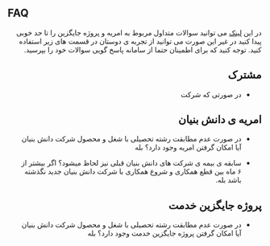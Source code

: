## FAQ

<div dir="rtl">

در این
[لینک]((http://daneshbonyan.isti.ir/%D8%AA%D8%B3%D9%87%DB%8C%D9%84%D8%A7%D8%AA-%D9%86%D8%B8%D8%A7%D9%85-%D9%88%D8%B8%DB%8C%D9%81%D9%87))
می توانید سوالات متداول مربوط به امریه و پروژه جایگزین را تا حد خوبی پیدا کنید در غیر این صورت می توانید از تجربه ی دوستان در قسمت های زیر استفاده کنید. توجه کنید که برای اطمینان حتما از سامانه پاسخ گویی سوالات خود را بپرسید.



## مشترک

* در صورتی که شرکت

##  امریه ی دانش بنیان

* در صورت عدم مطابقت رشته تحصیلی با شغل و محصول شرکت دانش بنیان آیا امکان گرفتن امریه وجود دارد؟
بله

* سابقه ی بیمه ی شرکت های دانش بنیان قبلی نیز لحاظ میشود؟ اگر بیشتر از ۶ ماه بین قطع همکاری و شروع همکاری با شرکت دانش بنیان جدید نگذشته باشد بله.

## پروژه جایگزین خدمت

* در صورت عدم مطابقت رشته تحصیلی با شغل و محصول شرکت دانش بنیان آیا امکان گرفتن پروژه جایگزین خدمت وجود دارد؟
بله

</div>
